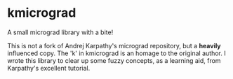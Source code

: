 # kmicrograd
A small micrograd library with a bite!

This is not a fork of Andrej Karpathy's micrograd repository, but a **heavily** influenced copy. The 'k' in kmicrograd is an homage to the original author.
I wrote this library to clear up some fuzzy concepts, as a learning aid, from Karpathy's excellent tutorial.

